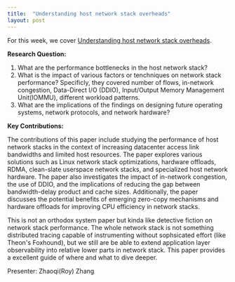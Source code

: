 ```yaml
---
title:  "Understanding host network stack overheads"
layout: post
---
```


For this week, we cover [Understanding host network stack overheads](https://dl.acm.org/doi/abs/10.1145/3452296.3472888).

**Research Question:**

1. What are the performance bottlenecks in the host network stack?
2. What is the impact of various factors or tenchniques on network stack performance? Specificly, they covered number of flows, in-network congestion, Data-Direct I/O (DDIO), Input/Output Memory Management Unit(IOMMU), different workload patterns.
3. What are the implications of the findings on designing future operating systems, network protocols, and network hardware?

**Key Contributions:**

The contributions of this paper include studying the performance of host network stacks in the context of increasing datacenter access link bandwidths and limited host resources. The paper explores various solutions such as Linux network stack optimizations, hardware offloads, RDMA, clean-slate userspace network stacks, and specialized host network hardware. The paper also investigates the impact of in-network congestion, the use of DDIO, and the implications of reducing the gap between bandwidth-delay product and cache sizes. Additionally, the paper discusses the potential benefits of emerging zero-copy mechanisms and hardware offloads for improving CPU efficiency in network stacks.

This is not an orthodox system paper but kinda like detective fiction on network stack performance. The whole network stack is not something distributed tracing capable of instrumenting without sophsicated effort (like Theon's Foxhound), but we still are be able to extend application layer observability into relative lower parts in network stack. This paper provides a excellent guide of where and what to dive deeper.

Presenter: Zhaoqi(Roy) Zhang

